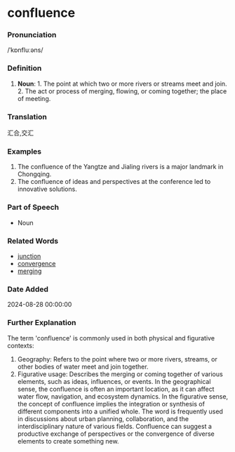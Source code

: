 # confluence
### Pronunciation
/ˈkɒnfluːəns/
### Definition
1. **Noun**: 1. The point at which two or more rivers or streams meet and join. 2. The act or process of merging, flowing, or coming together; the place of meeting.
### Translation
汇合,交汇
### Examples
1. The confluence of the Yangtze and Jialing rivers is a major landmark in Chongqing.
2. The confluence of ideas and perspectives at the conference led to innovative solutions.
### Part of Speech
- Noun
### Related Words
- [junction](junction.md)
- [convergence](convergence.md)
- [merging](merging.md)
### Date Added
2024-08-28 00:00:00

### Further Explanation
The term 'confluence' is commonly used in both physical and figurative contexts:
1. Geography: Refers to the point where two or more rivers, streams, or other bodies of water meet and join together.
2. Figurative usage: Describes the merging or coming together of various elements, such as ideas, influences, or events.
In the geographical sense, the confluence is often an important location, as it can affect water flow, navigation, and ecosystem dynamics. In the figurative sense, the concept of confluence implies the integration or synthesis of different components into a unified whole.
The word is frequently used in discussions about urban planning, collaboration, and the interdisciplinary nature of various fields. Confluence can suggest a productive exchange of perspectives or the convergence of diverse elements to create something new.